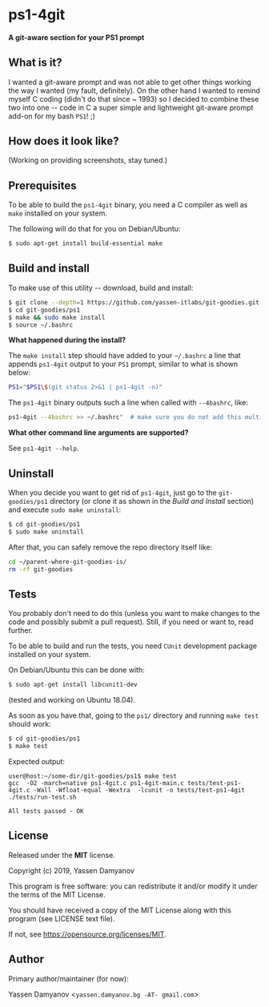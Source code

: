
# ps1-4git

#### A git-aware section for your PS1 prompt

## What is it?

I wanted a git-aware prompt and was not able to get other things working
the way I wanted (my fault, definitely). On the other hand I wanted to
remind myself C coding (didn't do that since ~ 1993) so I decided to
combine these two into one -- code in C a super simple and lightweight
git-aware prompt add-on for my bash ``PS1``! ;)


## How does it look like?

(Working on providing screenshots, stay tuned.)


## Prerequisites

To be able to build the ``ps1-4git`` binary, you need a C compiler as well as
``make`` installed on your system.

The following will do that for you on Debian/Ubuntu:

```bash
$ sudo apt-get install build-essential make
```

## Build and install

To make use of this utility -- download, build and install:

```bash
$ git clone --depth=1 https://github.com/yassen-itlabs/git-goodies.git
$ cd git-goodies/ps1
$ make && sudo make install
$ source ~/.bashrc
```

**What happened during the install?**

The ``make install`` step should have added to your ``~/.bashrc`` a line
that appends ``ps1-4git`` output to your ``PS1`` prompt, similar to what is shown
below:

```bash
PS1="$PS1\$(git status 2>&1 | ps1-4git -n)"
```

The ``ps1-4git`` binary outputs such a line when called with ``--4bashrc``, like:

```bash
ps1-4git --4bashrc >> ~/.bashrc"  # make sure you do not add this multiple times
```

**What other command line arguments are supported?**

See ``ps1-4git --help``.


## Uninstall

When you decide you want to get rid of ``ps1-4git``, just go to the
``git-goodies/ps1`` directory (or clone it as shown in the _Build
and Install_ section) and execute ``sudo make uninstall``:

```bash
$ cd git-goodies/ps1
$ sudo make uninstall
```

After that, you can safely remove the repo directory itself like:

```bash
cd ~/parent-where-git-goodies-is/
rm -rf git-goodies
```


## Tests

You probably don't need to do this (unless you want to make changes to the code
and possibly submit a pull request). Still, if you need or want to, read further.

To be able to build and run the tests, you need ``CUnit`` development package
installed on your system.

On Debian/Ubuntu this can be done with:

```bash
$ sudo apt-get install libcunit1-dev
```

(tested and working on Ubuntu 18.04).

As soon as you have that, going to the ``ps1/`` directory and running ``make test``
should work:

```bash
$ cd git-goodies/ps1
$ make test
```

Expected output:

```
user@host:~/some-dir/git-goodies/ps1$ make test
gcc  -O2 -march=native ps1-4git.c ps1-4git-main.c tests/test-ps1-4git.c -Wall -Wfloat-equal -Wextra  -lcunit -o tests/test-ps1-4git
./tests/run-test.sh

All tests passed - OK
```

## License
Released under the **MIT** license.

Copyright (c) 2019, Yassen Damyanov

This program is free software: you can redistribute it and/or modify
it under the terms of the MIT License.

You should have received a copy of the MIT License along with this program
(see LICENSE text file).

If not, see <https://opensource.org/licenses/MIT>.


## Author

Primary author/maintainer (for now):

Yassen Damyanov <``yassen.damyanov.bg -AT- gmail.com``>
